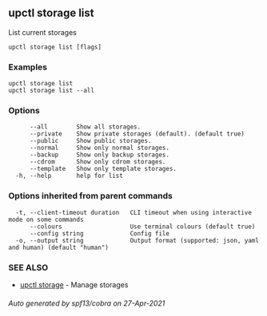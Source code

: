 ## upctl storage list

List current storages

```
upctl storage list [flags]
```

### Examples

```
upctl storage list
upctl storage list --all
```

### Options

```
      --all        Show all storages.
      --private    Show private storages (default). (default true)
      --public     Show public storages.
      --normal     Show only normal storages.
      --backup     Show only backup storages.
      --cdrom      Show only cdrom storages.
      --template   Show only template storages.
  -h, --help       help for list
```

### Options inherited from parent commands

```
  -t, --client-timeout duration   CLI timeout when using interactive mode on some commands
      --colours                   Use terminal colours (default true)
      --config string             Config file
  -o, --output string             Output format (supported: json, yaml and human) (default "human")
```

### SEE ALSO

* [upctl storage](upctl_storage.md)	 - Manage storages

###### Auto generated by spf13/cobra on 27-Apr-2021
